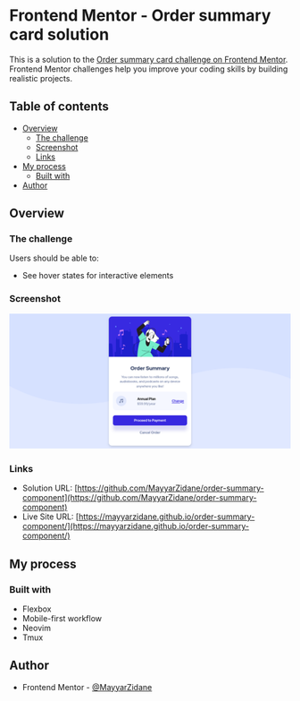 # Frontend Mentor - Order summary card solution

This is a solution to the [Order summary card challenge on Frontend Mentor](https://www.frontendmentor.io/challenges/order-summary-component-QlPmajDUj). Frontend Mentor challenges help you improve your coding skills by building realistic projects.

## Table of contents

- [Overview](#overview)
  - [The challenge](#the-challenge)
  - [Screenshot](#screenshot)
  - [Links](#links)
- [My process](#my-process)
  - [Built with](#built-with)
- [Author](#author)

## Overview

### The challenge

Users should be able to:

- See hover states for interactive elements

### Screenshot

![](screenshot.png)

### Links

- Solution URL: [https://github.com/MayyarZidane/order-summary-component](https://github.com/MayyarZidane/order-summary-component)
- Live Site URL: [https://mayyarzidane.github.io/order-summary-component/](https://mayyarzidane.github.io/order-summary-component/)

## My process

### Built with

- Flexbox
- Mobile-first workflow
- Neovim
- Tmux

## Author

- Frontend Mentor - [@MayyarZidane](https://www.frontendmentor.io/profile/MayyarZidane)
